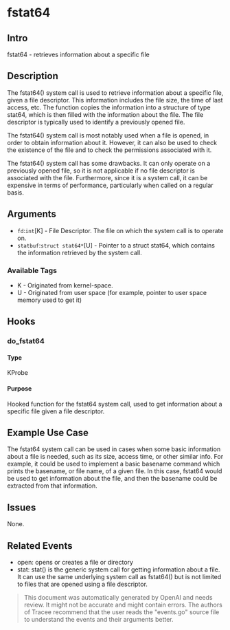 
# fstat64

## Intro
fstat64 - retrieves information about a specific file

## Description
The fstat64() system call is used to retrieve information about a specific file, given a file descriptor. This information includes the file size, the time of last access, etc. The function copies the information into a structure of type stat64, which is then filled with the information about the file. The file descriptor is typically used to identify a previously opened file.

The fstat64() system call is most notably used when a file is opened, in order to obtain information about it. However, it can also be used to check the existence of the file and to check the permissions associated with it.

The fstat64() system call has some drawbacks. It can only operate on a previously opened file, so it is not applicable if no file descriptor is associated with the file. Furthermore, since it is a system call, it can be expensive in terms of performance, particularly when called on a regular basis.

## Arguments
* `fd`:`int`[K] - File Descriptor. The file on which the system call is to operate on. 
* `statbuf`:`struct stat64*`[U] - Pointer to a struct stat64, which contains the information retrieved by the system call. 

### Available Tags
* K - Originated from kernel-space.
* U - Originated from user space (for example, pointer to user space memory used to get it)

## Hooks
### do_fstat64
#### Type
KProbe
#### Purpose
Hooked function for the fstat64 system call, used to get information about a specific file given a file descriptor.

## Example Use Case
The fstat64 system call can be used in cases when some basic information about a file is needed, such as its size, access time, or other similar info. For example, it could be used to implement a basic basename command which prints the basename, or file name, of a given file. In this case, fstat64 would be used to get information about the file, and then the basename could be extracted from that information.

## Issues
None.

## Related Events
* open: opens or creates a file or directory
* stat: stat() is the generic system call for getting information about a file. It can use the same underlying system call as fstat64() but is not limited to files that are opened using a file descriptor.

> This document was automatically generated by OpenAI and needs review. It might
> not be accurate and might contain errors. The authors of Tracee recommend that
> the user reads the "events.go" source file to understand the events and their
> arguments better.
